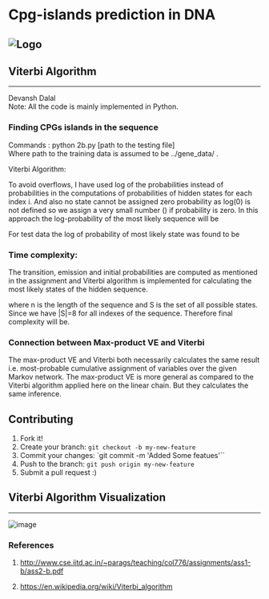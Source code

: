 # Cpg-islands prediction in DNA
![Logo](https://cloud.githubusercontent.com/assets/5080310/13752838/8fe3c96a-ea36-11e5-8853-b40892369481.png)
---------------


## Viterbi Algorithm
---------------

Devansh Dalal <br>
Note: All the code is mainly implemented in Python. 

### Finding CPGs islands in the sequence

Commands :  python 2b.py [path to the testing file] <br>
Where path to the training data is assumed to be  ../gene_data/  .

Viterbi Algorithm:

To avoid overflows, I have used log of the probabilities instead of probabilities in the computations of probabilities of hidden states for each index i. And also no state cannot be assigned zero probability as log(0) is not defined so we assign a very small number () if probability is zero. In this approach the log-probability of the most likely sequence will be
 
For test data the log of probability of most likely state was found to be


### Time complexity: 

The transition, emission and initial probabilities are computed as mentioned in the assignment and Viterbi algorithm is implemented for calculating the most likely states of the hidden sequence.<br>

where n is the length of the sequence and S is the set of all possible states. Since we have |S|=8 for all indexes of the sequence. Therefore final complexity will be.

### Connection between Max-product VE and Viterbi

The max-product VE and Viterbi both necessarily calculates the same result i.e. most-probable cumulative assignment of variables over the given Markov network. The max-product VE is more general as compared to the Viterbi algorithm applied here on the linear chain. But they calculates the same inference.


## Contributing

1. Fork it!
2. Create your branch: `git checkout -b my-new-feature`
3. Commit your changes: `git commit -m 'Added Some featues'``
4. Push to the branch: 	`git push origin my-new-feature`
5. Submit a pull request :)


## Viterbi Algorithm Visualization

----------------
![image](https://cloud.githubusercontent.com/assets/5080310/13754012/72248180-ea3b-11e5-922b-506d94b6f554.png)


### References

1. http://www.cse.iitd.ac.in/~parags/teaching/col776/assignments/ass1-b/ass2-b.pdf

2. https://en.wikipedia.org/wiki/Viterbi_algorithm


